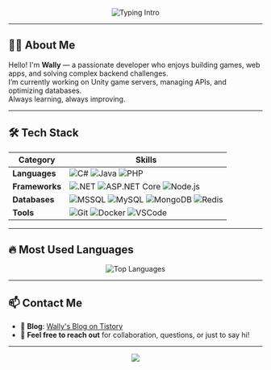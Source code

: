 <p align="center">
  <img src="https://readme-typing-svg.herokuapp.com?font=Fira+Code&weight=500&size=24&duration=4000&pause=1000&color=F97316&center=true&vCenter=true&width=1000&lines=Hi,+I'm+Wally!;👋+Welcome+to+My+GitHub!+%7C+欢迎访问+%7C+방문해주셔서+감사합니다!" alt="Typing Intro" />
</p>

---

## 🧑‍💻 About Me

Hello! I'm **Wally** — a passionate developer who enjoys building games, web apps, and solving complex backend challenges.  
I’m currently working on Unity game servers, managing APIs, and optimizing databases.  
Always learning, always improving.

---

## 🛠️ Tech Stack

| Category | Skills |
|----------|--------|
| **Languages** | ![C#](https://img.shields.io/badge/C%23-239120?style=flat&logo=c-sharp&logoColor=white) ![Java](https://img.shields.io/badge/Java-007396?style=flat&logo=java&logoColor=white) ![PHP](https://img.shields.io/badge/PHP-777BB4?style=flat&logo=php&logoColor=white) |
| **Frameworks** | ![.NET](https://img.shields.io/badge/.NET-512BD4?style=flat&logo=dotnet&logoColor=white) ![ASP.NET Core](https://img.shields.io/badge/ASP.NET%20Core-5C2D91?style=flat&logo=dotnet&logoColor=white) ![Node.js](https://img.shields.io/badge/Node.js-339933?style=flat&logo=node.js&logoColor=white) |
| **Databases** | ![MSSQL](https://img.shields.io/badge/MSSQL-CC2927?style=flat&logo=microsoftsqlserver&logoColor=white) ![MySQL](https://img.shields.io/badge/MySQL-4479A1?style=flat&logo=mysql&logoColor=white) ![MongoDB](https://img.shields.io/badge/MongoDB-47A248?style=flat&logo=mongodb&logoColor=white) ![Redis](https://img.shields.io/badge/Redis-DC382D?style=flat&logo=redis&logoColor=white) |
| **Tools** | ![Git](https://img.shields.io/badge/Git-F05032?style=flat&logo=git&logoColor=white) ![Docker](https://img.shields.io/badge/Docker-2496ED?style=flat&logo=docker&logoColor=white) ![VSCode](https://img.shields.io/badge/VSCode-007ACC?style=flat&logo=visual-studio-code&logoColor=white) |

---


## 🔥 Most Used Languages

<p align="center">
  <img src="https://github-readme-stats.vercel.app/api/top-langs/?username=Wally0822&layout=compact&theme=radical" alt="Top Languages" />
</p>

---

## 📫 Contact Me

- 📝 **Blog**: [Wally's Blog on Tistory](https://wallyyoucandoit.tistory.com/)
- 💬 **Feel free to reach out** for collaboration, questions, or just to say hi!

---

<p align="center">
  <img src="https://capsule-render.vercel.app/api?type=waving&color=F6C667&height=120&section=footer&text=Thanks+for+visiting!&fontSize=24&fontColor=2D2D2D" />
</p>

